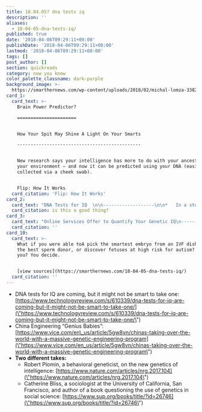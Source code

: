 ```yaml
---
title: 18.04.05? dna tests iq
description: ''
aliases:
  - 18-04-05-dna-tests-iq/
published: true
date: '2018-04-06T09:29:11+00:00'
publishDate: '2018-04-06T09:29:11+00:00'
lastmod: '2018-04-06T09:29:11+00:00'
tags: []
post_author: []
section: quickreads
category: now you know
color_palette_classname: dark-purple
background_image: >-
  https://smarthernews.com/wp-content/uploads/2018/02/michal-lomza-338227-unsplash-360x360.jpg
card_1:
  card_text: >-
    Brain Power Predictor?

    ======================


    How Your Spit May Shine A Light On Your Smarts

    ----------------------------------------------


    New research says your intelligence has more to do with your ancestors than
    your environment — and now it can be predicted using your DNA (easily
    collected via a cheek swab).


    Flip: How It Works
  card_citation: 'Flip: How It Works'
card_2:
  card_text: "DNA Tests for IQ  \n\n-------------------\n\n*   In a study of 240,000 people, researchers found **500+ genes linked to intelligence**.\n*   Previous research: **50-75% of smarts inherited**, rest is a\x18nurture.a\x19\n*   Science isn’t perfect, but discoveries mean a young child’s DNA could **give a sense of how intelligent he/she will be.**\n\nis this a good thing?"
  card_citation: is this a good thing?
card_3:
  card_text: "Online Services Offer to Quantify Your Genetic IQ\n-------------------------------------------------\n\n> GenePlaza and DNA Land will test using a spit sample, but with a major disclaimer…\n> \n> _a\x1CI hope people are not getting it thinking that this is a true measure of their intelligence.”_\n> \n> Alain Coletta, GenePlaza Founder"
  card_citation: ''
card_10:
  card_text: >-
    What if you were able toA pick the smartest embryo from an IVF dish, choose
    the best sperm donor, or discover fetuses at high risk for autism? Should
    you? You decide.


    [view sources](https://smarthernews.com/18-04-05-dna-tests-iq/)
  card_citation: ''
---
```

*   DNA tests for IQ are coming, but it might not be smart to take one: [https://www.technologyreview.com/s/610339/dna-tests-for-iq-are-coming-but-it-might-not-be-smart-to-take-one/](\"https://www.technologyreview.com/s/610339/dna-tests-for-iq-are-coming-but-it-might-not-be-smart-to-take-one/\")
*   China Engineering “Genius Babies”: [https://www.vice.com/en\_us/article/5gw8vn/chinas-taking-over-the-world-with-a-massive-genetic-engineering-program](\"https://www.vice.com/en_us/article/5gw8vn/chinas-taking-over-the-world-with-a-massive-genetic-engineering-program\")
*   **Two different takes:**
    *   Robert Plomin, a behavioral geneticist, on the new genetics of intelligence: [https://www.nature.com/articles/nrg.2017.104](\"https://www.nature.com/articles/nrg.2017.104\")
    *   Catherine Bliss, a sociologist at the University of California, San Francisco, and author of a book questioning the use of genetics in social science: [https://www.sup.org/books/title/?id=26746](\"https://www.sup.org/books/title/?id=26746\")